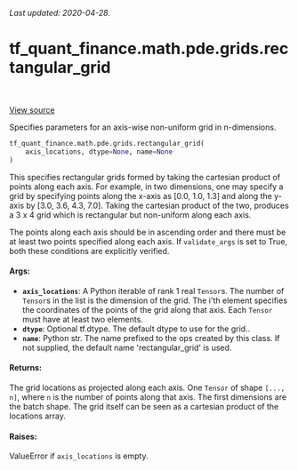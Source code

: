 <!--
This file is generated by a tool. Do not edit directly.
For open-source contributions the docs will be updated automatically.
-->

*Last updated: 2020-04-28.*

<div itemscope itemtype="http://developers.google.com/ReferenceObject">
<meta itemprop="name" content="tf_quant_finance.math.pde.grids.rectangular_grid" />
<meta itemprop="path" content="Stable" />
</div>

# tf_quant_finance.math.pde.grids.rectangular_grid

<!-- Insert buttons and diff -->

<table class="tfo-notebook-buttons tfo-api" align="left">
</table>

<a target="_blank" href="https://github.com/google/tf-quant-finance/blob/master/tf_quant_finance/math/pde/grids.py">View source</a>



Specifies parameters for an axis-wise non-uniform grid in n-dimensions.

```python
tf_quant_finance.math.pde.grids.rectangular_grid(
    axis_locations, dtype=None, name=None
)
```



<!-- Placeholder for "Used in" -->

This specifies rectangular grids formed by taking the cartesian product
of points along each axis. For example, in two dimensions, one may specify
a grid by specifying points along the x-axis as [0.0, 1.0, 1.3] and along the
y-axis by [3.0, 3.6, 4.3, 7.0]. Taking the cartesian product of the two,
produces a 3 x 4 grid which is rectangular but non-uniform along each axis.

The points along each axis should be in ascending order and there must be at
least two points specified along each axis. If `validate_args` is set to
True, both these conditions are explicitly verified.

#### Args:


* <b>`axis_locations`</b>: A Python iterable of rank 1 real `Tensor`s. The number of
  `Tensor`s in the list is the dimension of the grid. The i'th element
  specifies the coordinates of the points of the grid along that axis. Each
  `Tensor` must have at least two elements.
* <b>`dtype`</b>: Optional tf.dtype. The default dtype to use for the grid..
* <b>`name`</b>: Python str. The name prefixed to the ops created by this class. If not
  supplied, the default name 'rectangular_grid' is used.


#### Returns:

The grid locations as projected along each axis. One `Tensor` of shape
`[..., n]`, where `n` is the number of points along that axis. The first
dimensions are the batch shape. The grid itself can be seen as a cartesian
product of the locations array.



#### Raises:

ValueError if `axis_locations` is empty.
